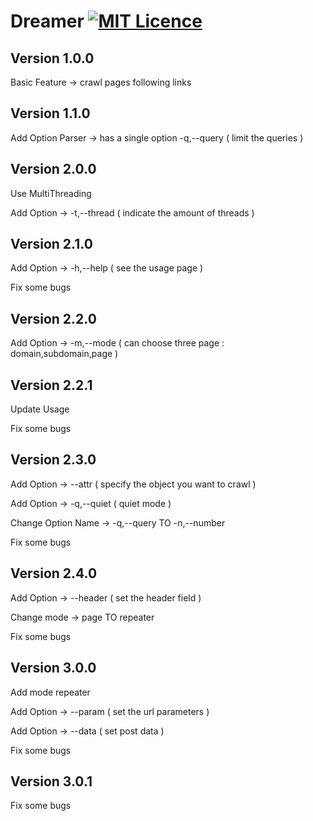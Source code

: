 # Dreamer [![MIT Licence](https://badges.frapsoft.com/os/mit/mit.svg?v=103)](https://opensource.org/licenses/mit-license.php)

## Version 1.0.0

Basic Feature -> crawl pages following links

## Version 1.1.0

Add Option Parser -> has a single option -q,--query ( limit the queries )

## Version 2.0.0

Use MultiThreading

Add Option -> -t,--thread ( indicate the amount of threads )

## Version 2.1.0

Add Option -> -h,--help ( see the usage page )

Fix some bugs

## Version 2.2.0

Add Option -> -m,--mode ( can choose three page : domain,subdomain,page )

## Version 2.2.1

Update Usage

Fix some bugs

## Version 2.3.0

Add Option -> --attr ( specify the object you want to crawl )

Add Option -> -q,--quiet ( quiet mode )

Change Option Name -> -q,--query TO -n,--number

Fix some bugs

## Version 2.4.0

Add Option -> --header ( set the header field )

Change mode -> page TO repeater

Fix some bugs

## Version 3.0.0

Add mode repeater

Add Option -> --param ( set the url parameters )

Add Option -> --data ( set post data )

Fix some bugs

## Version 3.0.1

Fix some bugs
